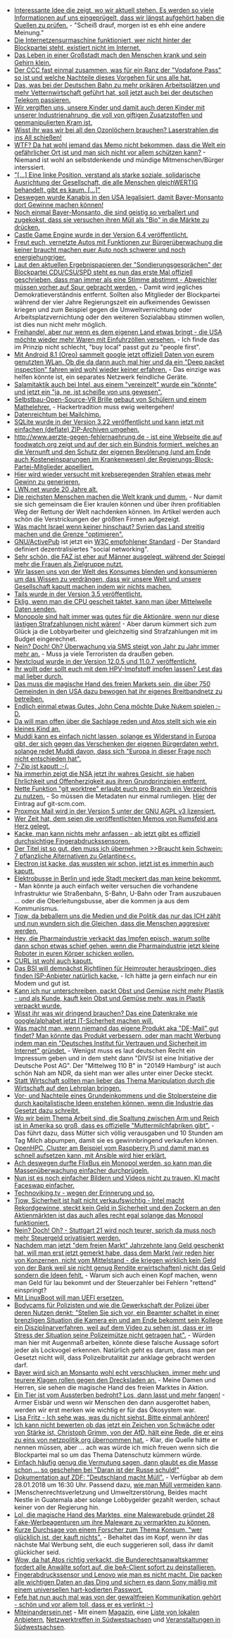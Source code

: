 * [Interessante Idee die zeigt, wo wir aktuell stehen. Es werden so viele Informationen auf uns eingeprügelt, dass wir längst aufgehört haben die Quellen zu prüfen.](https://blog.fefe.de/?ts=a49bc24a) - "Scheiß drauf, morgen ist es ehh eine andere Meinung."
* [Die Internetzensurmaschine funktioniert, wer nicht hinter der Blockpartei steht, existiert nicht im Internet.](https://twitter.com/gruene_jugend/status/955175310475038721)
* [Das Leben in einer Großstadt mach den Menschen krank und sein Gehirn klein.](http://www.danisch.de/blog/2018/01/21/berlin-schrumpft-hirn/)
* [Der CCC fast einmal zusammen, was für ein Ranz der "Vodafone Pass" so ist und welche Nachteile dieses Vorgehen für uns alle hat.](https://www.ccc.de/de/updates/2018/vodafonepass)
* [Das, was bei der Deutschen Bahn zu mehr prikären Arbeitsplätzen und mehr Vetternwirtschaft geführt hat, soll jetzt auch bei der deutschen Telekom passieren.](https://www.heise.de/newsticker/meldung/Verdi-kritisiert-geplante-Aufspaltung-von-T-Systems-3947485.html)
* [Wir vergiften uns, unsere Kinder und damit auch deren Kinder mit unserer Industrienahrung, die voll von giftigen Zusatzstoffen und genmanipulierten Kram ist.](https://netzfrauen.org/2018/01/22/babynahrung/)
* [Wisst ihr was wir bei all den Ozonlöchern brauchen? Laserstrahlen die ins All schießen!](https://www.golem.de/news/raumfahrt-weltraummuell-raeumkommando-mit-laserkanonen-1801-132220.html)
* [WTF? Da hat wohl jemand das Memo nicht bekommen, dass die Welt ein gefährlicher Ort ist und man sich nicht vor allem schützen kann?](https://www.heise.de/newsticker/meldung/Schutzranzen-Projekt-kombiniert-Kinder-Tracking-mit-Verkehrssicherheit-3947907.html) - Niemand ist wohl an selbstdenkende und mündige Mitmenschen/Bürger interssiert.
* ["[...] Eine linke Position, verstand als starke soziale, solidarische Ausrichtung der Gesellschaft, die alle Menschen gleichWERTIG behandelt,  gibt es kaum. [...]"](https://npr.news.eulu.info/2018/01/22/linke-gedanken-linke-wahrnehmung/)
* [Deswegen wurde Kanabis in den USA legalisiert, damit Bayer-Monsanto dort Gewinne machen können!](https://netzfrauen.org/2018/01/22/marihuana-2/)
* [Noch einmal Bayer-Monsanto, die sind geistig so verballert und zugekokst, dass sie versuchen ihren Müll als "Bio" in die Märkte zu drücken.](https://netzfrauen.org/2018/01/22/biofortifikation/)
* [Castle Game Engine wurde in der Version 6.4 veröffentlicht.](https://www.phoronix.com/scan.php?page=news_item&px=Castle-Game-Engine-6.4)
* [Freut euch, vernetzte Autos mit Funktionen zur Bürgerüberwachung die keiner braucht machen euer Auto noch schwerer und noch energiehungriger.](https://www.heise.de/autos/artikel/Technik-Hintergrund-Vehicle-to-X-V2X-3948166.html)
* [Laut den aktuellen Ergebnispapieren der "Sondierungsgesprächen" der Blockpartei CDU/CSU/SPD steht es nun das erste Mal offiziell geschrieben, dass man immer als eine Stimme abstimmt - Abweichler müssen vorher auf Spur gebracht werden.](http://www.neopresse.com/politik/groko-demokratie-war-gestern-parlament-wird-laut-sondierungspapier-entmachtet/) - Damit wird jegliches Demokratieverständnis entfernt. Sollten also Mitglieder der Blockpartei während der vier Jahre Regierungszeit ein aufkeimendes Gewissen kriegen und zum Beispiel gegen die Umweltvernichtung oder Arbeitsplatzvernichtung oder den weiteren Sozialabbau stimmen wollen, ist dies nun nicht mehr möglich.
* [Freihandel, aber nur wenn es dem eigenen Land etwas bringt - die USA möchte wieder mehr Waren mit Einfuhrzöllen versehen.](https://www.golem.de/news/protektionismus-trump-regierung-verhaengt-einfuhrzoelle-auf-solarzellen-1801-132313.html) - Ich finde das im Prinzip nicht schlecht, "buy local" passt gut zu "people first".
* [Mit Android 8.1 (Oreo) sammelt google jetzt offiziell Daten von eurem genutzten WLan. Ob die da dann auch mal hier und da ein "Deep packet inspection" fahren wird wohl wieder keiner erfahren.](https://www.golem.de/news/android-8-1-oreo-erkennt-qualitaet-von-wlan-netzwerk-vor-verbindung-1801-132314.html) - Das einzige was helfen könnte ist, ein separates Netzwerk feindliche Geräte.
* [Salamitaktik auch bei Intel, aus einem "vereinzelt" wurde ein "könnte" und jetzt ein "ja, ne, ist scheiße von uns gewesen".](https://www.pro-linux.de/news/1/25529/intel-r%C3%A4t-von-microcode-update-ab.html)
* [Selbstbau-Open-Source-VR Brille gebaut von Schülern und einem Mathelehrer.](https://t3n.de/news/quelloffene-vr-brille-virtual-reality-open-source-918751/) - Hackertradition muss ewig weitergehen!
* [Datenreichtum bei Mailchimp.](https://www.golem.de/news/newsletter-dienst-mailchimp-verraet-e-mail-adressen-von-newsletter-abonnenten-1801-132317.html)
* [SQLite wurde in der Version 3.22 veröffentlicht und kann jetzt mit einfachen (deflate) ZIP-Archiven umgehen.](https://www.phoronix.com/scan.php?page=news_item&px=SQLite-3.22-Released)
* [http://www.aerzte-gegen-fehlernaehrung.de - ist eine Webseite die auf foodwatch.org zeigt und auf der sich ein Bündnis formiert, welches an die Vernunft und den Schutz der eigenen Bevölerung (und am Ende auch Kosteneinsparungen im Krankenwesen) der Regierungs-Block-Partei-Mitglieder appelliert.](https://www.foodwatch.org/de/presse/pressemitteilungen/aerzte-gegen-fehlernaehrung-breites-buendnis-unterstuetzt-unterschriftenaktion-an-kuenftige-bundesregierung-dreizehn-fachorganisationen-fordern-politik-zum-handeln-auf/)
* [Hier wird wieder versucht mit krebseregenden Strahlen etwas mehr Gewinn zu generieren.](https://www.golem.de/news/telefonica-5g-test-fuer-tv-uebertragung-im-bayerischen-oberland-1801-132319.html)
* [LWN.net wurde 20 Jahre alt.](https://www.pro-linux.de/news/1/25531/20-jahre-lwn.html)
* [Die reichsten Menschen machen die Welt krank und dumm.](https://netzfrauen.org/2018/01/23/davos/) - Nur damit sie sich gemeinsam die Eier kraulen können und über ihren profitiablen Weg der Rettung der Welt nachdenken können. Im Artikel werden auch schön die Verstrickungen der größten Firmen aufgezeigt.
* [Was macht Israel wenn keiner hinschaut? Syrien das Land streitig machen und die Grenze "optimieren".](https://blog.fefe.de/?ts=a4994cdd)
* [GNU/ActivePub](https://www.w3.org/TR/activitypub/) ist jetzt ein [W3C empfohlener Standard](https://lwn.net/Articles/745172/rss) - Der Standard definiert dezentralisiertes "social networking".
* [Sehr schön, die FAZ ist eher auf Männer ausgelegt, während der Spiegel mehr die Frauen als Zielgruppe nutzt.](https://blog.fefe.de/?ts=a499640c)
* [Wir lassen uns von der Welt des Konsumes blenden und konsumieren um das Wissen zu verdrängen, dass wir unsere Welt und unsere Gesellschaft kaputt machen indem wir nichts machen.](https://netzfrauen.org/2018/01/23/wir-2/)
* [Tails wurde in der Version 3.5 veröffentlicht.](https://www.pro-linux.de/news/1/25533/tails-35-mit-amd-microcode-freigegeben.html)
* [Eklig, wenn man die CPU gescheit taktet, kann man über Mittelwelle Daten senden.](https://www.heise.de/newsticker/meldung/PC-und-Notebook-senden-per-JavaScript-auf-Mittelwelle-3948828.html)
* [Monopole sind halt immer was gutes für die Aktionäre, wenn nur diese lästigen Strafzahlungen nicht wären!](https://www.golem.de/news/monopol-qualcomm-muss-1-milliarde-euro-strafe-an-eu-zahlen-1801-132355.html) - Aber darum kümmert sich zum Glück ja die Lobbyarbeiter und gleichzeitig sind Strafzahlungen mit im Budget eingerechnet.
* [Nein? Doch! Oh? Überwachung via SMS steigt von Jahr zu Jahr immer mehr an.](https://www.heise.de/newsticker/meldung/IMSI-Catcher-Stille-SMS-und-Funkzellenauswertung-Digitale-Ueberwachung-auf-Allzeit-Hoch-3949971.html) - Muss ja viele Terroristen da draußen geben.
* [Nextcloud wurde in der Version 12.0.5 und 11.0.7 veröffentlicht.](https://nextcloud.com/blog/12.0.5-and-11.0.7-are-out-time-to-upgrade/)
* [Ihr wollt oder sollt euch mit dem HPV-Impfstoff impfen lassen? Lest das mal lieber durch.](https://netzfrauen.org/2018/01/24/hpv/)
* [Das muss die magische Hand des freien Markets sein, die über 750 Gemeinden in den USA dazu bewogen hat ihr eigenes Breitbandnetz zu betreiben.](https://www.golem.de/news/usa-750-gemeinden-betreiben-ihr-eigenes-breitbandnetz-1801-132352.html)
* [Endlich einmal etwas Gutes, John Cena möchte Duke Nukem spielen :-D.](https://www.heise.de/newsticker/meldung/Damn-I-m-Good-John-Cena-verhandelt-um-Hauptrolle-in-Duke-Nukem-Verfilmung-3950499.html)
* [Da will man offen über die Sachlage reden und Atos stellt sich wie ein kleines Kind an.](https://www.golem.de/news/atos-hersteller-von-anwaltspostfach-will-keine-fragen-beantworten-1801-132365.html)
* [Muddi kann es einfach nicht lassen, solange es Widerstand in Europa gibt, der sich gegen das Verschenken der eigenen Bürgerdaten wehrt, solange redet Muddi davon, dass sich "Europa in dieser Frage noch nicht entschieden hat".](https://www.heise.de/newsticker/meldung/Merkel-Deutschland-hinkt-bei-Digitalisierung-hinterher-3950561.html)
* [7-Zip ist kaputt :-(.](https://blog.fefe.de/?ts=a4967eab)
* [Na immerhin zeigt die NSA jetzt ihr wahres Gesicht, sie haben Ehrlichkeit und Offenherzigkeit aus ihren Grundprinzipien entfernt.](https://blog.fefe.de/?ts=a4967e93)
* [Nette Funktion "git worktree" erlaubt euch pro Branch ein Verzeichnis zu nutzen.](https://blog.juliushaertl.de/index.php/2018/01/24/how-to-checkout-multiple-git-branches-at-the-same-time/) - So müssen die Metadaten nur einmal rumliegen. [Hier](https://git-scm.com/docs/git-worktree) der Eintrag auf git-scm.com.
* [Proxmox Mail wird in der Version 5 unter der GNU AGPL v3 lizensiert.](https://www.heise.de/ix/meldung/Proxmox-Mail-Gateway-wird-Open-Source-3950034.html)
* [Wer Zeit hat, dem seien die veröffentlichten Memos von Rumsfeld ans Herz gelegt.](https://blog.fefe.de/?ts=a4961e40)
* [Kacke, man kann nichts mehr anfassen - ab jetzt gibt es offiziell durchsichtige Fingerabdruckssensoren.](https://blog.fefe.de/?ts=a4966b92)
* [Der Titel ist so gut, den muss ich übernehmen >>Braucht kein Schwein: 7 pflanzliche Alternativen zu Gelantine<<.](https://www.smarticular.net/gelatine-ersatz-vegan-speisestaerke-pektin-agar-agar/)
* [Electron ist kacke, das wussten wir schon, jetzt ist es immerhin auch kaputt.](https://www.heise.de/security/meldung/Electron-Schwachstelle-in-Framework-betrifft-zahlreiche-Windows-Apps-3950187.html)
* [Elektrobusse in Berlin und jede Stadt meckert das man keine bekommt.](https://www.golem.de/news/bvg-berlin-kann-mangels-angebot-keine-elektrobusse-anschaffen-1801-132372.html) - Man könnte ja auch einfach weiter versuchen die vorhandene Infrastruktur wie Straßenbahn, S-Bahn, U-Bahn oder Tram auszubauen ... oder die Oberleitungsbusse, aber die kommen ja aus dem Kommunismus.
* [Tjow, da beballern uns die Medien und die Politik das nur das ICH zählt und nun wundern sich die Gleichen, dass die Menschen aggresiver werden.](https://www.heise.de/newsticker/meldung/Experten-beklagen-zunehmende-Aggressivitaet-im-Strassenverkehr-3950699.html)
* [Hey, die Pharmaindustrie verkackt das Impfen episch, warum sollte dann schon etwas schief gehen, wenn die Pharmaindustrie jetzt kleine Roboter in euren Körper schicken wollen.](https://www.heise.de/newsticker/meldung/Weicher-Milliroboter-koennte-Medikamente-gezielter-platzieren-3950665.html)
* [CURL ist wohl auch kaputt.](https://blog.fefe.de/?ts=a49758b8)
* [Das BSI will demnächst Richtlinen für Heimrouter herausbringen, dies finden ISP-Anbieter natürlich kacke.](https://www.golem.de/news/bsi-richtlinie-der-streng-geheime-streit-ueber-die-routersicherheit-1801-132363.html) - Ich hätte ja gern einfach nur ein Modem und gut ist.
* [Kann ich nur unterschreiben, packt Obst und Gemüse nicht mehr Plastik - und als Kunde, kauft kein Obst und Gemüse mehr, was in Plastik verpackt wurde.](https://netzfrauen.org/2018/01/25/plastic/)
* [Wisst ihr was wir dringend brauchen? Das eine Datenkrake wie google/alphabet jetzt IT-Sicherheit machen will.](https://www.golem.de/news/chronicle-alphabet-will-zum-sicherheitsunternehmen-werden-1801-132374.html)
* [Was macht man, wenn niemand das eigene Produkt aka "DE-Mail" gut findet? Man könnte das Produkt verbessern, oder man macht Werbung indem man ein "Deutsches Institut für Vertrauen und Sicherheit im Internet" gründet.](https://blog.fefe.de/?ts=a4977246) - Wenigst muss es laut deutschen Recht ein Impressum geben und in dem steht dann "DIVSI ist eine Initiative der Deutsche Post AG". Der "Mittelweg 110 B" in "20149 Hamburg" ist auch schön Nah am NDR, da sieht man wer alles unter einer Decke steckt.
* [Statt Wirtschaft sollten man lieber das Thema Manipulation durch die Wirtschaft auf den Lehrplan bringen.](https://www.heise.de/newsticker/meldung/Die-Rattenfaenger-aus-dem-Silicon-Valley-3950506.html)
* [Vor- und Nachteile eines Grundeinkommens und die Stolpersteine die durch kapitalistische Ideen enstehen können, wenn die Industrie das Gesetzt dazu schreibt.](http://www.neopresse.com/politik/die-unmoeglichkeit-eines-linken-grundeinkommens/)
* [Wo wir beim Thema Arbeit sind, die Spaltung zwischen Arm und Reich ist in Amerika so groß, dass es offizielle "Muttermilchfabriken gibt".](https://netzfrauen.org/2018/01/25/muttermilch/) - Das führt dazu, dass Mütter sich völlig verausgaben und 10 Stunden am Tag Milch abpumpen, damit sie es gewinnbringend verkaufen können.
* [OpenHPC, Cluster am Beispiel vom Raspberry Pi und damit man es schnell aufsetzen kann, mit Ansible wird hier erklärt.](https://opensource.com/article/18/1/how-build-hpc-system-raspberry-pi-and-openhpc)
* [Ach deswegen durfte FlixBus ein Monopol werden, so kann man die Massenüberwachung einfacher durchprügeln.](https://www.heise.de/newsticker/meldung/Flixbus-testet-Gepaeckkameras-gegen-Drogenschmuggel-3951511.html)
* [Nun ist es noch einfacher Bildern und Videos nicht zu trauen, KI macht Faceswap einfacher.](https://www.heise.de/newsticker/meldung/Deepfakes-Neuronale-Netzwerke-erschaffen-Fake-Porn-und-Hitler-Parodien-3951035.html)
* [Technoviking.tv - wegen der Erinnerung und so.](http://technoviking.tv/)
* [Tjow, Sicherheit ist halt nicht verkaufswichtig - Intel macht Rekordgewinne, steckt kein Geld in Sicherheit und den Zockern an den Aktienmärkten ist das auch alles recht egal solange das Monopol funktioniert.](https://www.heise.de/newsticker/meldung/Intel-liefert-Rekordzahlen-Warten-auf-Loesung-fuer-Meltdown-und-Spectre-3951573.html)
* [Nein? Doch! Oh? - Stuttgart 21 wird noch teurer, sprich da muss noch mehr Steuergeld privatisiert werden.](https://www.heise.de/tp/news/Stuttgart-21-Tiefer-spaeter-teurer-3951472.html)
* [Nachdem man jetzt "dem freien Markt" Jahrzehnte lang Geld geschenkt hat, will man erst jetzt gemerkt habe, dass dem Markt (wir reden hier von Konzernen, nicht vom Mittelstand - die kriegen wirklich kein Geld von der Bank weil sie nicht genug Rendite erwirtschaften) nicht das Geld sondern die Ideen fehlt.](https://www.heise.de/newsticker/meldung/Kommentar-Der-Wirtschaft-fehlt-nicht-das-Geld-sondern-die-Ideen-3948464.html) - Warum sich auch einen Kopf machen, wenn man Geld für lau bekommt und der Steuerzahler bei Fehlern "rettend" einspringt?
* [Mit LinuxBoot will man UEFI ersetzen.](https://www.pro-linux.de/news/1/25543/linux-foundation-k%C3%BCndigt-linuxboot-an.html)
* [Bodycams für Polizisten und wie die Gewerkschaft der Polizei über deren Nutzen denkt: "Stellen Sie sich vor, ein Beamter schaltet in einer brenzligen Situation die Kamera ein und am Ende bekommt sein Kollege ein Disziplinarverfahren, weil auf dem Video zu sehen ist, dass er im Stress der Situation seine Polizeimütze nicht getragen hat".](https://www.heise.de/newsticker/meldung/Bodycams-NRW-Polizei-bricht-Einsatz-Tests-ab-3952051.html) - Würden man hier mit Augenmaß arbeiten, könnte diese falsche Aussage sofort jeder als Lockvogel erkennen. Natürlich geht es darum, dass man per Gesetzt nicht will, dass Polizeibrutalität zur anklage gebracht werden darf.
* [Bayer wird sich an Monsanto wohl echt verschlucken, immer mehr und teurere Klagen rollen gegen den Drecksladen an.](https://netzfrauen.org/2018/01/26/55323/) - Meine Damen und Herren, sie sehen die magische Hand des freien Marktes in Aktion.
* [Ein Tier ist vom Aussterben bedroht? Los, dann lasst und mehr fangen!](https://netzfrauen.org/2018/01/26/polar-bear-2/) - Armer Eisbär und wenn wir Menschen den dann ausgerottet haben, werden wir erst merken wie wichtig er für das Ökosystem war.
* [Lisa Fritz - Ich sehe was, was du nicht siehst. Bitte einmal anhören!](https://npr.news.eulu.info/2018/01/26/lisa-fitz-brisanter-song-zensurgefaehrdet/)
* [Ich kann nicht bewerten ob das jetzt ein Zeichen von Schwäche oder von Stärke ist, Christoph Grimm, von der AfD, hält eine Rede, die er eins zu eins von netzpolitik.org übernommen hat.](https://blog.fefe.de/?ts=a4959aef) - Klar, die Quelle hätte er nennen müssen, aber ... ach was würde ich mich freuen wenn sich die Blockpartei mal so um das Thema Datenschutz kümmern würde.
* [Einfach häufig genug die Vermutung sagen, dann glaubt es die Masse schon ... so geschehen bei "Daran ist der Russe schuld!"](https://blog.fefe.de/?ts=a495943c)
* [Dokumentation auf ZDF: "Deutschland macht Müll".](http://www.sonnenseite.com/de/tipps/deutschland-macht-muell.html) - Verfügbar ab dem 28.01.2018 um 16:30 Uhr. Passend dazu, [wie man Müll vermeiden kann](https://www.smarticular.net/muell-vermeiden-reduzieren-im-alltag/).
* [Menschenrechtsverletzung und Umweltzerstörung, Beides macht Nestle in Guatemala aber solange Lobbygelder gezahlt werden, schaut keiner von der Regierung hin.
* [Lol, die magische Hand des Marktes, eine Malewarebude gründet 28 Fake-Werbeagenturen um ihre Maleware zu vermarkten zu können.](https://blog.fefe.de/?ts=a492e303)
* [Kurze Durchsage von einem Forscher zum Thema Konsum, "wer glücklich ist, der kauft nichts".](http://www.sonnenseite.com/de/tipps/hirnforscher-gerald-huether-wer-gluecklich-ist-der-kauft-nicht.html) - Behaltet das im Kopf, wenn ihr das nächste Mal Werbung seht, die euch suggerieren soll, dass ihr damit glückicher seid.
* [Wow, da hat Atos richtig verkackt, die Bunderechtsanwaltskammer fordert alle Anwälte sofort auf, die beA-Client sofort zu deinstallieren.](https://www.lto.de/recht/juristen/b/beathon-brak-bea-client-deinstallieren)
* [Fingerabdruckssensor und Lenovo wie man es nicht macht. Die packen alle wichtigen Daten an das Ding und sichern es dann Sony mäßig mit einem universellen hart-kodierten Passwort.](https://blog.fefe.de/?ts=a4926827)
* [Fefe hat nun auch mal was von der gewaltfreien Kommunikation gehört - schön und vor allem toll, dass er es verlinkt :-)](https://blog.fefe.de/?ts=a4924bb7)
* [Miteinandersein.net](https://www.miteinandersein.net) - Mit einem [Magazin](https://www.miteinandersein.net/sachsen/magazin/), eine [Liste von lokalen Anbietern](https://www.miteinandersein.net/suedwestsachsen/anbieterverzeichnis/), [Netzwerktreffen in Südwestsachsen](https://www.miteinandersein.net/suedwestsachsen/veranstaltungen/netzwerktreffen/) und [Veranstaltungen in Südwestsachsen](https://www.miteinandersein.net/suedwestsachsen/veranstaltungen/).
